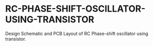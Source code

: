 # RC-PHASE-SHIFT-OSCILLATOR-USING-TRANSISTOR
Design Schematic and PCB Layout of RC Phase-shift oscillator using transistor.
